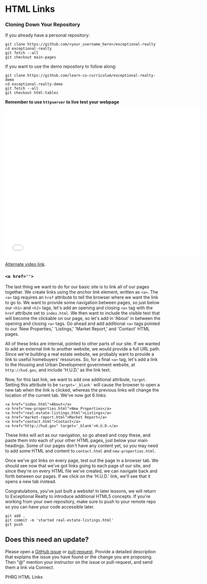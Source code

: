 # HTML Links

### Cloning Down Your Repository

If you already have a personal repository:

```
git clone https://github.com/<your_username_here>/exceptional-realty
cd exceptional-realty
git fetch --all
git checkout main-pages
```

If you want to use the demo repository to follow along:

```
git clone https://github.com/learn-co-curriculum/exceptional-realty-demo
cd exceptional-realty-demo
git fetch --all
git checkout html-tables
```

**Remember to use `httpserver` to live test your webpage**

<iframe width="640" height="480" src="//www.youtube.com/embed/_vZ7x_nFSl0?rel=0&modestbranding=1" frameborder="0" allowfullscreen></iframe>

<p><a href="https://www.youtube.com/watch?v=_vZ7x_nFSl0">Alternate video link</a>.</p>

### `<a href=''>`

The last thing we want to do for our basic site is to link all of our pages
together. We create links using the _anchor link_ element, written as `<a>`.
The `<a>` tag requires an `href` attribute to tell the browser where we want
the link to go to. We want to provide some navigation between pages, so just
below our `<h1>` and `<h2>` tags, let's add an opening and closing `<a>` tag
with the `href` attribute set to `index.html`. We then want to include the
visible text that will become the clickable on our page, so let's add in
'About' in between the opening and closing `<a>` tags. Go ahead and add
additional `<a>` tags pointed to our 'New Properties,' 'Listings,' 'Market
Report,' and 'Contact' HTML pages.

All of these links are internal, pointed to other parts of our site. If we
wanted to add an external link to another website, we would provide a full URL
path. Since we're building a real estate website, we probably want to provide a link
to useful homebuyers' resources. So, for a final `<a>` tag, let's add a link to
the Housing and Urban Development government website, at `http://hud.gov`, and
include 'H.U.D.' as the link text.

Now, for this last link, we want to add one additional attribute, `target`.
Setting this attribute to be `target='_blank'` will cause the browser to open a
new tab when the link is clicked, whereas the previous links will change the
location of the current tab. We've now got 6 links:

```
<a href="index.html">About</a>
<a href="new-properties.html">New Properties</a>
<a href="real-estate-listings.html">Listings</a>
<a href="market-report.html">Market Report</a>
<a href="contact.html">Contact</a>
<a href="http://hud.gov" target='_blank'>H.U.D.</a>
```

These links will act as our navigation, so go ahead and copy these, and paste
them into each of your other HTML pages, just below your main headings. Some of
our pages don't have any content yet, so you may need to add some HTML and
content to `contact.html` and `new-properties.html`.

Once we've got links on every page, test out the page in a browser tab. We
should see now that we've got links going to each page of our site, and since
they're on every HTML file we've created, we can navigate back and forth
between our pages. If we click on the 'H.U.D.' link, we'll see that it opens a
new tab instead.

Congratulations, you've just built a website! In later lessons, we will
return to Exceptional Realty to introduce additional HTML5 concepts. If you're
working from your own repository, make sure to push to your remote repo so you
can have your code accessible later.

```
git add .
git commit -m 'started real-estate-listings.html'
git push
```

## Does this need an update?
 Please open a [GitHub issue](https://github.com/learn-co-curriculum/phrg-html-links/issues) or [pull-request](https://github.com/learn-co-curriculum/phrg-html-links/pulls). Provide a detailed description that explains the issue you have found or the change you are proposing. Then "@" mention your instructor on the issue or pull-request, and send them a link via Connect.

<p data-visibility='hidden'>PHRG HTML Links</p>
